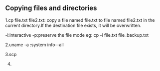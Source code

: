 ## Copying files and directories

1.cp file.txt file2.txt: copy a file named file.txt to file named file2.txt in the current directory.If the destination file exists, it will be overwritten. 

-i:interactive
-p:preserve the file mode
eg: cp -i file.txt file_backup.txt

2.uname -a :system info--all 

3.scp

4.

